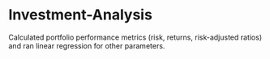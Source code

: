 # Investment-Analysis
Calculated portfolio performance metrics (risk, returns, risk-adjusted ratios) and ran linear regression for other parameters.
